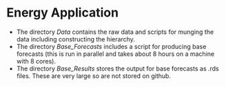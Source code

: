 # Energy Application

- The directory *Data* contains the raw data and scripts for munging the data including constructing the hierarchy.
- The directory *Base_Forecasts* includes a script for producing base forecasts (this is run in parallel and takes about 8 hours on a machine with 8 cores).
- The directory *Base_Results* stores the output for base forecasts as .rds files.  These are very large so are not stored on github.



